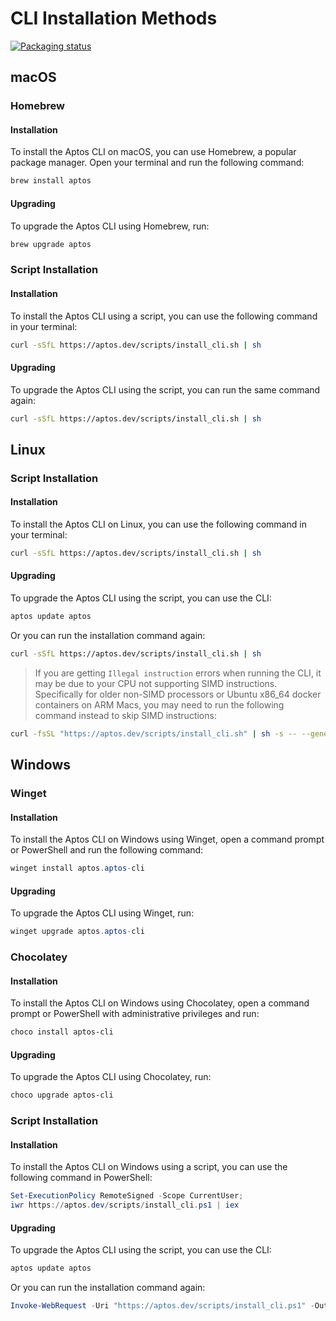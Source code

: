 # CLI Installation Methods

[![Packaging status](https://repology.org/badge/vertical-allrepos/aptos.svg)](https://repology.org/project/aptos/versions)

## macOS

### Homebrew

#### Installation

To install the Aptos CLI on macOS, you can use Homebrew, a popular package manager. Open your terminal and run the
following command:

```bash
brew install aptos
```

#### Upgrading

To upgrade the Aptos CLI using Homebrew, run:

```bash
brew upgrade aptos
```

### Script Installation

#### Installation

To install the Aptos CLI using a script, you can use the following command in your terminal:

```bash
curl -sSfL https://aptos.dev/scripts/install_cli.sh | sh
```

#### Upgrading

To upgrade the Aptos CLI using the script, you can run the same command again:

```bash
curl -sSfL https://aptos.dev/scripts/install_cli.sh | sh
```

## Linux

### Script Installation

#### Installation

To install the Aptos CLI on Linux, you can use the following command in your terminal:

```bash
curl -sSfL https://aptos.dev/scripts/install_cli.sh | sh
```

#### Upgrading

To upgrade the Aptos CLI using the script, you can use the CLI:

```bash
aptos update aptos
```

Or you can run the installation command again:

```bash
curl -sSfL https://aptos.dev/scripts/install_cli.sh | sh
```

> If you are getting `Illegal instruction` errors when running the CLI, it may be due to your CPU not supporting SIMD
> instructions. Specifically for older non-SIMD processors or Ubuntu x86_64 docker containers on ARM Macs, you may need to
> run the following command instead to skip SIMD instructions:

```bash
curl -fsSL "https://aptos.dev/scripts/install_cli.sh" | sh -s -- --generic-linux
```

## Windows

### Winget

#### Installation

To install the Aptos CLI on Windows using Winget, open a command prompt or PowerShell and run the following command:

```powershell
winget install aptos.aptos-cli
```

#### Upgrading

To upgrade the Aptos CLI using Winget, run:

```powershell
winget upgrade aptos.aptos-cli
```

### Chocolatey

#### Installation

To install the Aptos CLI on Windows using Chocolatey, open a command prompt or PowerShell with administrative privileges
and run:

```powershell
choco install aptos-cli
```

#### Upgrading

To upgrade the Aptos CLI using Chocolatey, run:

```powershell
choco upgrade aptos-cli
```

### Script Installation

#### Installation

To install the Aptos CLI on Windows using a script, you can use the following command in PowerShell:

```powershell
Set-ExecutionPolicy RemoteSigned -Scope CurrentUser;
iwr https://aptos.dev/scripts/install_cli.ps1 | iex
```

#### Upgrading

To upgrade the Aptos CLI using the script, you can use the CLI:

```powershell
aptos update aptos
```

Or you can run the installation command again:

```powershell
Invoke-WebRequest -Uri "https://aptos.dev/scripts/install_cli.ps1" -OutFile "install_cli.ps1"; .\install_cli.ps1
```

